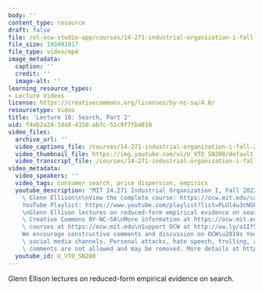 ```yaml
---
body: ''
content_type: resource
draft: false
file: /ol-ocw-studio-app/courses/14-271-industrial-organization-i-fall-2022/14271-f22-lecture-10-version-2_360p_16_9.mp4
file_size: 193491017
file_type: video/mp4
image_metadata:
  caption: ''
  credit: ''
  image-alt: ''
learning_resource_types:
- Lecture Videos
license: https://creativecommons.org/licenses/by-nc-sa/4.0/
resourcetype: Video
title: 'Lecture 10: Search, Part 2'
uid: f4eb2a24-1da8-4158-ab7c-51c9f7fba819
video_files:
  archive_url: ''
  video_captions_file: /courses/14-271-industrial-organization-i-fall-2022/1Ig3PBFhCec5iREyTKwWYsnojF79r3OSi_transcript.webvtt
  video_thumbnail_file: https://img.youtube.com/vi/U_VTO_SN280/default.jpg
  video_transcript_file: /courses/14-271-industrial-organization-i-fall-2022/1Ig3PBFhCec5iREyTKwWYsnojF79r3OSi_transcript.pdf
video_metadata:
  video_speakers: ''
  video_tags: consumer search, price dispersion, empirics
  youtube_description: "MIT 14.271 Industrial Organization I, Fall 2022 \nInstructor:\
    \ Glenn Ellison\n\nView the complete course: https://ocw.mit.edu/courses/14-271-industrial-organization-i-fall-2022\n\
    YouTube Playlist: https://www.youtube.com/playlist?list=PLUl4u3cNGP62xkEY0YzLJSoquVBjPOl9S\n\
    \nGlenn Ellison lectures on reduced-form empirical evidence on search. \n\nLicense:\
    \ Creative Commons BY-NC-SA\nMore information at https://ocw.mit.edu/terms\nMore\
    \ courses at https://ocw.mit.edu\nSupport OCW at http://ow.ly/a1If50zVRlQ\n\n\
    We encourage constructive comments and discussion on OCW\u2019s YouTube and other\
    \ social media channels. Personal attacks, hate speech, trolling, and inappropriate\
    \ comments are not allowed and may be removed. More details at https://ocw.mit.edu/comments."
  youtube_id: U_VTO_SN280
---
```

Glenn Ellison lectures on reduced-form empirical evidence on search.